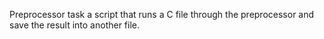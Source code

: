 Preprocessor task a script that runs a C file through the preprocessor and save the result into another file.

